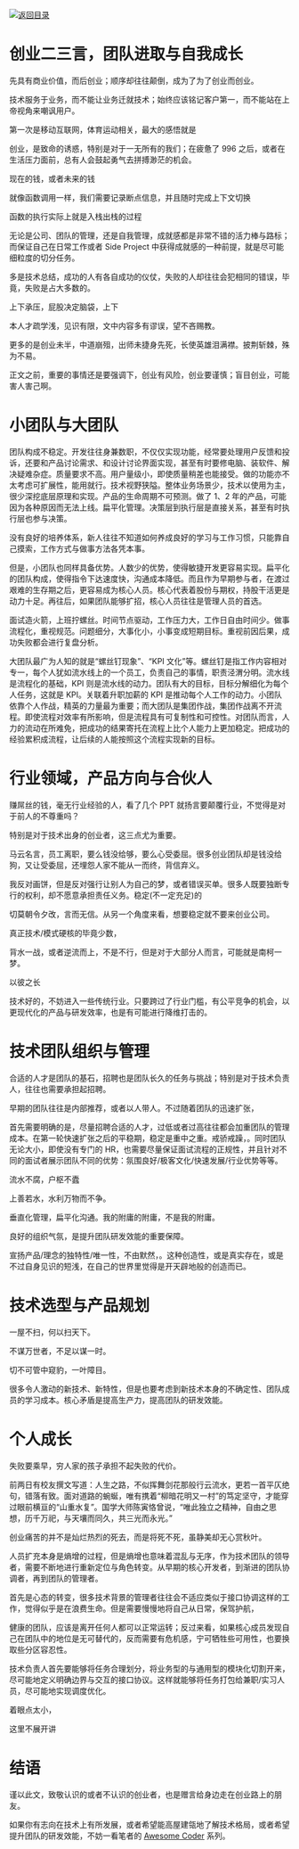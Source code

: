 [![返回目录](https://i.postimg.cc/50XLzC7C/image.png)](https://github.com/wx-chevalier/Web-Series)

# 创业二三言，团队进取与自我成长

先具有商业价值，而后创业；顺序却往往颠倒，成为了为了创业而创业。

技术服务于业务，而不能让业务迁就技术；始终应该铭记客户第一，而不能站在上帝视角来嘲讽用户。

第一次是移动互联网，体育运动相关，最大的感悟就是

创业，是致命的诱惑，特别是对于一无所有的我们；在疲惫了 996 之后，或者在生活压力面前，总有人会鼓起勇气去拼搏渺茫的机会。

现在的钱，或者未来的钱

就像函数调用一样，我们需要记录断点信息，并且随时完成上下文切换

函数的执行实际上就是入栈出栈的过程

无论是公司、团队的管理，还是自我管理，成就感都是非常不错的活力棒与路标；而保证自己在日常工作或者 Side Project 中获得成就感的一种前提，就是尽可能细粒度的切分任务。

多是技术总结，成功的人有各自成功的仪仗，失败的人却往往会犯相同的错误，毕竟，失败是占大多数的。

上下承压，屁股决定脑袋，上下

本人才疏学浅，见识有限，文中内容多有谬误，望不吝赐教。

更多的是创业未半，中道崩殂，出师未捷身先死，长使英雄泪满襟。披荆斩棘，殊为不易。

正文之前，重要的事情还是要强调下，创业有风险，创业要谨慎；盲目创业，可能害人害己啊。

# 小团队与大团队

团队构成不稳定。开发往往身兼数职，不仅仅实现功能，经常要处理用户反馈和投诉，还要和产品讨论需求、和设计讨论界面实现，甚至有时要修电脑、装软件、解决疑难杂症。质量要求不高。用户量级小，即使质量稍差也能接受。做的功能亦不太考虑可扩展性，能用就行。技术视野狭隘。整体业务场景少，技术以使用为主，很少深挖底层原理和实现。产品的生命周期不可预测。做了 1、2 年的产品，可能因为各种原因而无法上线。扁平化管理。决策层到执行层是直接关系，甚至有时执行层也参与决策。

没有良好的培养体系，新人往往不知道如何养成良好的学习与工作习惯，只能靠自己摸索，工作方式与做事方法各凭本事。

但是，小团队也同样具备优势。人数少的优势，使得敏捷开发更容易实现。扁平化的团队构成，使得指令下达速度快，沟通成本降低。而且作为早期参与者，在渡过艰难的生存期之后，更容易成为核心人员。核心代表着股份与期权，持股干活更是动力十足。再往后，如果团队能够扩招，核心人员往往是管理人员的首选。

面试造火箭，上班拧螺丝。时间节点驱动，工作压力大，工作日自由时间少。做事流程化，重视规范。问题细分，大事化小，小事变成短期目标。重视前因后果，成功失败都会进行复盘分析。

大团队最广为人知的就是“螺丝钉现象”、“KPI 文化”等。螺丝钉是指工作内容相对专一，每个人犹如流水线上的一个员工，负责自己的事情，职责泾渭分明。流水线是流程化的基础，KPI 则是流水线的动力。团队有大的目标，目标分解细化为每个人任务，这就是 KPI。关联着升职加薪的 KPI 是推动每个人工作的动力。小团队依靠个人作战，精英的力量最为重要；而大团队是集团作战，集团作战离不开流程。即使流程对效率有所影响，但是流程具有可复制性和可控性。对团队而言，人力的流动在所难免，把成功的结果寄托在流程上比个人能力上更加稳定。把成功的经验累积成流程，让后续的人能按照这个流程实现新的目标。

# 行业领域，产品方向与合伙人

赚屌丝的钱，毫无行业经验的人，看了几个 PPT 就扬言要颠覆行业，不觉得是对于前人的不尊重吗？

特别是对于技术出身的创业者，这三点尤为重要。

马云名言，员工离职，要么钱没给够，要么心受委屈。很多创业团队却是钱没给狗，又让受委屈，还埋怨人家不能从一而终，背信弃义。

我反对画饼，但是反对强行让别人为自己的梦，或者错误买单。很多人既要独断专行的权利，却不愿意承担责任义务。稳定(不一定充足)的

切莫朝令夕改，言而无信。从另一个角度来看，想要稳定就不要来创业公司。

真正技术/模式硬核的毕竟少数，

背水一战，或者逆流而上，不是不行，但是对于大部分人而言，可能就是南柯一梦。

以彼之长

技术好的，不妨进入一些传统行业。只要跨过了行业门槛，有公平竞争的机会，以更现代化的产品与研发效率，也是有可能进行降维打击的。

# 技术团队组织与管理

合适的人才是团队的基石，招聘也是团队长久的任务与挑战；特别是对于技术负责人，往往也需要承担起招聘。

早期的团队往往是内部推荐，或者以人带人。不过随着团队的迅速扩张，

首先需要明确的是，尽量招聘合适的人才，过低或者过高往往都会加重团队的管理成本。在第一轮快速扩张之后的平稳期，稳定是重中之重。戒骄戒躁，。同时团队无论大小，即使没有专门的 HR，也需要尽量保证面试流程的正规性，并且针对不同的面试者展示团队不同的优势：氛围良好/极客文化/快速发展/行业优势等等。

流水不腐，户枢不蠹

上善若水，水利万物而不争。

垂直化管理，扁平化沟通。我的附庸的附庸，不是我的附庸。

良好的组织气氛，是提升团队研发效能的重要保障。

宣扬产品/理念的独特性/唯一性，不由默然，。这种创造性，或是真实存在，或是不过自身见识的短浅，在自己的世界里觉得是开天辟地般的创造而已。

# 技术选型与产品规划

一屋不扫，何以扫天下。

不谋万世者，不足以谋一时。

切不可管中窥豹，一叶障目。

很多令人激动的新技术、新特性，但是也要考虑到新技术本身的不确定性、团队成员的学习成本。核心矛盾是提高生产力，提高团队的研发效能。

# 个人成长

失败要乘早，穷人家的孩子承担不起失败的代价。

前两日有校友撰文写道：人生之路，不似挥舞剑花那般行云流水，更若一首平仄绝句，错落有致。面对道路的蜿蜒，唯有携着“柳暗花明又一村”的笃定坚守，才能穿过眼前横亘的“山重水复”。国学大师陈寅恪曾说，“唯此独立之精神，自由之思想，历千万祀，与天壤而同久，共三光而永光。”

创业痛苦的并不是灿烂热烈的死去，而是将死不死，虽静美却无心赏秋叶。

人员扩充本身是熵增的过程，但是熵增也意味着混乱与无序，作为技术团队的领导者，需要不断地进行重新定位与角色转变。从早期的核心开发者，到渐进的团队协调者，再到团队的管理者。

首先是心态的转变，很多技术背景的管理者往往会不适应类似于接口协调这样的工作，觉得似乎是在浪费生命。但是需要慢慢地将自己从日常，保驾护航，

健康的团队，应该是离开任何人都可以正常运转；反过来看，如果核心成员发现自己在团队中的地位是无可替代的，反而需要有危机感，宁可牺牲些可用性，也要换取些分区容忍性。

技术负责人首先要能够将任务合理划分，将业务型的与通用型的模块化切割开来，尽可能地定义明确边界与交互的接口协议。这样就能够将任务打包给兼职/实习人员，尽可能地实现调度优化。

着眼点太小，

这里不展开讲

# 结语

谨以此文，致敬认识的或者不认识的创业者，也是赠言给身边走在创业路上的朋友。

如果你有志向在技术上有所发展，或者希望能高屋建瓴地了解技术格局，或者希望提升团队的研发效能，不妨一看笔者的 [Awesome Coder](https://github.com/wx-chevalier/Awesome-Coder) 系列。
